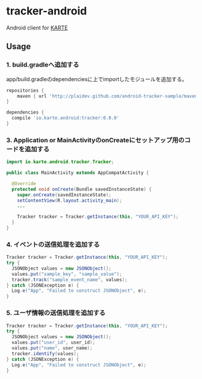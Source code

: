 # tracker-android
Android client for [KARTE](https://karte.io)

## Usage

### 1. build.gradleへ追加する
app/build.gradleのdependenciesに上でimportしたモジュールを追加する。

```groovy
repositories {
    maven { url 'http://plaidev.github.com/android-tracker-sample/maven-repo' }
}

dependencies {
  compile 'io.karte.android:tracker:0.0.0'
}
```

### 3. Application or MainActivityのonCreateにセットアップ用のコードを追加する
```java
import io.karte.android.tracker.Tracker;

public class MainActivity extends AppCompatActivity {

  @Override
  protected void onCreate(Bundle savedInstanceState) {
    super.onCreate(savedInstanceState);
    setContentView(R.layout.activity_main);
    ...

    Tracker tracker = Tracker.getInstance(this, "YOUR_API_KEY");
  }
}
```

### 4. イベントの送信処理を追加する
```java
Tracker tracker = Tracker.getInstance(this, "YOUR_API_KEY");
try {
  JSONObject values = new JSONObject();
  values.put("sample_key", "sample_value");
  tracker.track("sample_event_name", values);
} catch (JSONException e) {
  Log.e("App", "Failed to construct JSONObject", e);
}
```

### 5. ユーザ情報の送信処理を追加する
```java
Tracker tracker = Tracker.getInstance(this, "YOUR_API_KEY");
try {
  JSONObject values = new JSONObject();
  values.put("user_id", user_id);
  values.put("name", user_name);
  tracker.identify(values);
} catch (JSONException e) {
  Log.e("App", "Failed to construct JSONObject", e);
}
```
